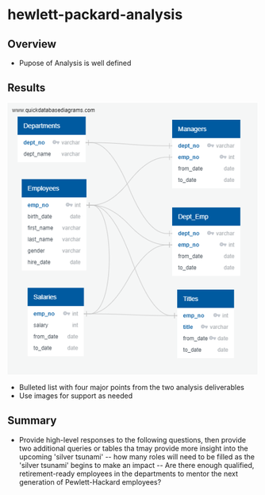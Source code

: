 # hewlett-packard-analysis

## Overview
- Pupose of Analysis is well defined

## Results
![Schema](Resources/EmployeeDB.png)
- Bulleted list with four major points from the two analysis deliverables
- Use images for support as needed

## Summary
- Provide high-level responses to the following questions, then provide two additional queries or tables tha tmay provide more insight into the upcoming 'silver tsunami'
-- how many roles will need to be filled as the 'silver tsunami' begins to make an impact
-- Are there enough qualified, retirement-ready employees in the departments to mentor the next generation of Pewlett-Hackard employees? 